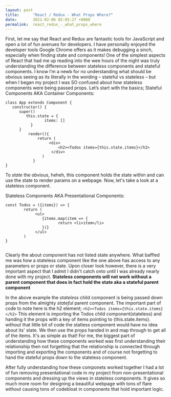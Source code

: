 ```yaml
---
layout: post
title:      "React / Redux - What Props Where?"
date:       2021-02-06 02:05:27 +0000
permalink:  react_redux_-_what_props_where
---
```



First, let me say that React and Redux are fantastic tools for JavaScript and open a lot of fun avenues for developers. I have personally enjoyed the developer tools Google Chrome offers as it makes debugging a sinch, especially when finding state and components! One of the simplest aspects of React that had me up reading into the wee hours of the night was truly understanding the difference between stateless components and stateful components. I know I’m a newb for no understanding what should be obvious seeing as its literally in the wording – stateful vs stateless – but when I began my project I was SO confused about how stateless components were being passed props. Let’s start with the basics;
Stateful Components AKA Container Components:
```
class App extends Component {
   constructor() {
      super()
         this.state = {
                 items: []
           }
      }
          render(){
              return (
                   <div>
                       <h2><Todos items={this.state.items}</h2>
                    </div>
                )
            }
} 

```

To *state* the obvious, heheh, this component holds the state within and can use the state to render params on a webpage.
Now, let's take a look at a stateless component.

Stateless Components AKA Presentational Components:
```
const Todos = ({items}) => {
        return (
             <ul>
                {items.map(item => {
                       return <li>item</li>
                })}
             </ul>
        )
}


```

Clearly the about component has not listed state anywhere. What baffled me was how a stateless component like the one above has access to any parameters or props or state. Upon closer look however, there is a very important aspect that I admit I didn't catch onto until I was already nearly done with my project. 
**Stateless components will not work without a parent component that does in fact hold the state aka a stateful parent component**

In the above example the *stateless* child component is being passed down props from the almighty *stateful* parent component. The important part of code to note here is the h2 element; 
```<h2><Todos items={this.state.items}</h2>```
This element is importing the Todos child component(stateless) and handing it the props with a key of items pointing to {this.state.items}. without that little bit of code the statless component would have no idea about its' state. We then use the props handed in and map through to get all of the items. It's as simple as that! For me, the biggest part of understanding how these components worked was first understanding their relationship then not forgetting that the relationship is connected through importing and exporting the components and of course not forgetting to hand the stateful props down to the stateless component. 

After fully understanding how these componets worked together I had a lot  of fun removing presentational code in my project from non-presentational components and dressing up the views in stateless components. It gives so much more room for designing a beautiful webpage with tons of flare without causing tons of codebloat in components that hold important logic. 


